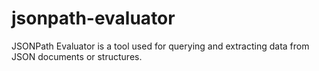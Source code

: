 # jsonpath-evaluator
JSONPath Evaluator is a tool used for querying and extracting data from JSON documents or structures.
